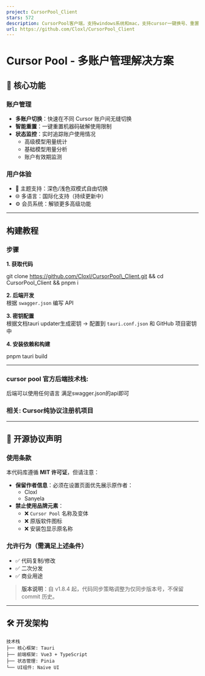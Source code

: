 ```yaml
---
project: CursorPool_Client
stars: 572
description: CursorPool客户端，支持windows系统和mac，支持cursor一键换号、重置机器码、禁用Cursor自动更新
url: https://github.com/Cloxl/CursorPool_Client
---
```


Cursor Pool - 多账户管理解决方案
=======================

🌟 核心功能
-------

### 账户管理

-   **多账户切换**：快速在不同 Cursor 账户间无缝切换
-   **智能重置**：一键重置机器码破解使用限制
-   **状态监控**：实时追踪账户使用情况
    -   高级模型用量统计
    -   基础模型用量分析
    -   账户有效期监测

### 用户体验

-   🎨 主题支持：深色/浅色双模式自由切换
-   🌐 多语言：国际化支持（持续更新中）
-   ⚙️ 会员系统：解锁更多高级功能

* * *

构建教程
----

### 步骤

**1\. 获取代码**

git clone https://github.com/Cloxl/CursorPool\_Client.git && cd CursorPool\_Client && pnpm i

**2\. 后端开发**  
根据 `swagger.json` 编写 API

**3\. 密钥配置**  
根据文档tauri updater生成密钥 → 配置到 `tauri.conf.json` 和 GitHub 项目密钥中

**4\. 安装依赖和构建**

pnpm tauri build

* * *

### cursor pool 官方后端技术栈:

后端可以使用任何语言 满足swagger.json的api即可

### **相关**: Cursor纯协议注册机项目

* * *

📜 开源协议声明
---------

### 使用条款

本代码库遵循 **MIT 许可证**，但请注意：

-   **保留作者信息**：必须在设置页面优先展示原作者：
    -   Cloxl
    -   Sanyela
-   **禁止使用品牌元素**：
    -   ❌ `Cursor Pool` 名称及变体
    -   ❌ 原版软件图标
    -   ❌ 安装包显示原名称

### 允许行为（需满足上述条件）

-   ✅ 代码复制/修改
-   ✅ 二次分发
-   ✅ 商业用途

> **版本说明**：自 v1.8.4 起，代码同步策略调整为仅同步版本号，不保留 commit 历史。

* * *

🛠️ 开发架构
--------

```
技术栈
├── 核心框架: Tauri
├── 前端框架: Vue3 + TypeScript
├── 状态管理: Pinia
└── UI组件: Naive UI
```
